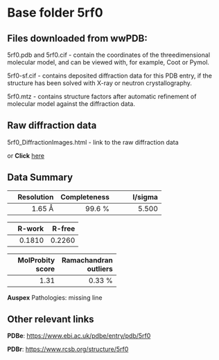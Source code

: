# Base folder 5rf0

## Files downloaded from wwPDB:

5rf0.pdb and 5rf0.cif - contain the coordinates of the threedimensional molecular model, and can be viewed with, for example, Coot or Pymol.

5rf0-sf.cif - contains deposited diffraction data for this PDB entry, if the structure has been solved with X-ray or neutron crystallography.

5rf0.mtz - contains structure factors after automatic refinement of molecular model against the diffraction data.

## Raw diffraction data

5rf0_DiffractionImages.html - link to the raw diffraction data 

or **Click** [here](https://zenodo.org/record/3731038) 

## Data Summary
|   | Resolution | Completeness| I/sigma |
|---|-------------:|----------------:|--------------:|
|   |1.65 Å|99.6  %|<img width=50/>5.500|

|   | **R-work**| **R-free**   
|---|-------------:|----------------:|           
||  0.1810|  0.2260|

|   |**MolProbity<br>score**| **Ramachandran<br>outliers** 
|---|-------------:|----------------:|
||  1.31|  0.33 %|

**Auspex** Pathologies: missing line

 

## Other relevant links 
**PDBe**:  https://www.ebi.ac.uk/pdbe/entry/pdb/5rf0
 
**PDBr**: https://www.rcsb.org/structure/5rf0 

